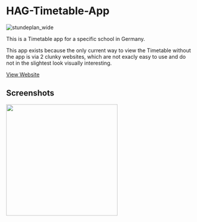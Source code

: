 # HAG-Timetable-App

![stundeplan_wide](https://user-images.githubusercontent.com/34373974/185638161-9b39c7c5-f139-4459-bd7e-12f327f2753e.png)

This is a Timetable app for a specific school in Germany.

This app exists because the only current way to view the Timetable without the app is via 2 clunky websites, which are not exacly easy to use and do not in the slightest look visually interesting.

[View Website](https://redstonemedia.github.io/HAG-Timetable-App/)


## Screenshots
<img src="https://user-images.githubusercontent.com/34373974/133384650-2ffb86c5-79d9-45d9-8b6f-ffb8cf1e5206.jpeg" width="300" align="center">
